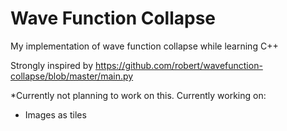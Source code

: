# Wave Function Collapse
My implementation of wave function collapse while learning C++

Strongly inspired by https://github.com/robert/wavefunction-collapse/blob/master/main.py

*Currently not planning to work on this.
Currently working on:
- Images as tiles
